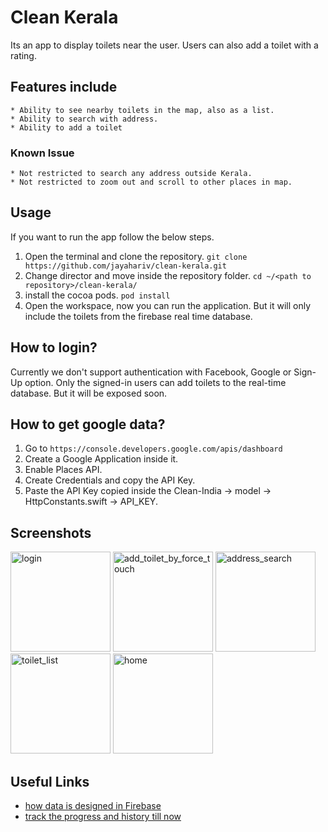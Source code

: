 # Clean Kerala

Its an app to display toilets near the user. Users can also add a toilet with a rating. 

## Features include
    * Ability to see nearby toilets in the map, also as a list. 
    * Ability to search with address.
    * Ability to add a toilet

### Known Issue
    * Not restricted to search any address outside Kerala.
    * Not restricted to zoom out and scroll to other places in map. 
    
## Usage
If you want to run the app follow the below steps.
1. Open the terminal and clone the repository. `git clone https://github.com/jayahariv/clean-kerala.git`
2. Change director and move inside the repository folder. `cd ~/<path to repository>/clean-kerala/`
3. install the cocoa pods. `pod install`
4. Open the workspace, now you can run the application. But it will only include the toilets from the firebase real time database.


## How to login?
Currently we don't support authentication with Facebook, Google or Sign-Up option. Only the signed-in users can add toilets to the real-time database. But it will be exposed soon. 


## How to get google data?
1. Go to `https://console.developers.google.com/apis/dashboard`
2. Create a Google Application inside it. 
3. Enable Places API. 
4. Create Credentials and copy the API Key. 
5. Paste the API Key copied inside the Clean-India ->  model -> HttpConstants.swift -> API_KEY. 

## Screenshots
<img width="160" alt="login" src="https://user-images.githubusercontent.com/10448770/43119379-01faa6c8-8ecb-11e8-9fc4-15a707fcb0bd.png">
<img width="160" alt="add_toilet_by_force_touch" src="https://user-images.githubusercontent.com/10448770/43119380-0211df3c-8ecb-11e8-9846-ec8818cc35f5.png">
<img width="160" alt="address_search" src="https://user-images.githubusercontent.com/10448770/43119381-026198a6-8ecb-11e8-865e-515cef25a1cf.png">
<img width="160" alt="toilet_list" src="https://user-images.githubusercontent.com/10448770/43119382-02a3f002-8ecb-11e8-8675-e654c7084cd6.png">
<img width="160" alt="home" src="https://user-images.githubusercontent.com/10448770/43119384-02d29466-8ecb-11e8-8e88-fff132cf572a.png">


## Useful Links
* [how data is designed in Firebase](https://gist.github.com/jayahariv/afe7bad2368bf831ff22f658124fa0d5)
* [track the progress and history till now](https://github.com/jayahariv/udacity/tree/master/CleanIndia)


